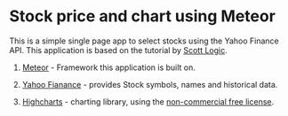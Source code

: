 # Stock price and chart using Meteor

This is a simple single page app to select stocks using the Yahoo Finance API. This application is based on the
tutorial by [Scott Logic](http://blog.scottlogic.com/2015/07/14/meteor.html).


1. [Meteor](https://www.meteor.com/) - Framework this application is built on.

2. [Yahoo Fianance](https://developer.yahoo.com/) - provides Stock symbols, names and historical data.

3. [Highcharts](http://www.highcharts.com/) - charting library, using the [non-commercial free license](http://www.highcharts.com/products/highcharts/#non-commercial).
